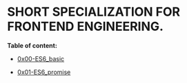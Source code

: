 # SHORT SPECIALIZATION FOR FRONTEND ENGINEERING.


**Table of content:**
- [0x00-ES6_basic](#https://github.com/Demidorn/alx-frontend-javascript/tree/main/0x00-ES6_basic)

- [0x01-ES6_promise](https://github.com/Demidorn/alx-frontend-javascript/tree/main/0x01-ES6_promise)


<!-- headings -->
<a id="Es6 Basic"></a>